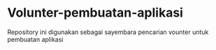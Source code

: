 # Volunter-pembuatan-aplikasi
Repository ini digunakan sebagai sayembara pencarian vounter untuk pembuatan aplikasi
